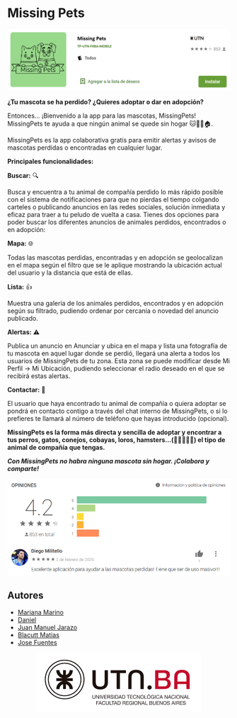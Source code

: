 # Missing Pets
<p align="center">
  <img src="https://github.com/UTN-FRBA-Mobile/MissingPets/blob/main/img/picture03.png"  title="TP-MissingPets">
</p>

**¿Tu mascota se ha perdido? ¿Quieres adoptar o dar en adopción?**

Entonces… ¡Bienvenido a la app para las mascotas, MissingPets!
MissingPets te ayuda a que ningún animal se quede sin hogar 🐱🐶🦜🏠.

MissingPets es la app colaborativa gratis para emitir alertas y avisos de mascotas perdidas o encontradas en cualquier lugar.

**Principales funcionalidades:**

**Buscar:** 🔍

Busca y encuentra a tu animal de compañía perdido lo más rápido posible con el sistema de notificaciones para que no pierdas el tiempo colgando carteles o publicando anuncios en las redes sociales, solución inmediata y eficaz para traer a tu peludo de vuelta a casa.
Tienes dos opciones para poder buscar los diferentes anuncios de animales perdidos, encontrados o en adopción:

**Mapa:** 🌐

Todas las mascotas perdidas, encontradas y en adopción se geolocalizan en el mapa según el filtro que se le aplique mostrando la ubicación actual del usuario y la distancia que está de ellas.

**Lista:** 👍

Muestra una galería de los animales perdidos, encontrados y en adopción según su filtrado, pudiendo ordenar por cercanía o novedad del anuncio publicado.

**Alertas:** ⚠️

Publica un anuncio en Anunciar y ubica en el mapa y lista una fotografía de tu mascota en aquel lugar donde se perdió, llegará una alerta a todos los usuarios de MissingPets de tu zona. Esta zona se puede modificar desde Mi Perfil -> Mi Ubicación, pudiendo seleccionar el radio deseado en el que se recibirá estas alertas.

**Contactar:** 📨

El usuario que haya encontrado tu animal de compañía o quiera adoptar se pondrá en contacto contigo a través del chat interno de MissingPets, o si lo prefieres te llamará al número de teléfono que hayas introducido (opcional).


**MissingPets es la forma más directa y sencilla de adoptar y encontrar a tus perros, gatos, conejos, cobayas, loros, hamsters...(🐶🐱🐭🐹🐰) el tipo de animal de compañía que tengas.**

***Con MissingPets no habra ninguna mascota sin hogar. ¡Colabora y comparte!***

<p align="center">
  <img src="https://github.com/UTN-FRBA-Mobile/MissingPets/blob/main/img/picture01.png"  title="Puntaje de la app">
</p>



## Autores

* [Mariana Marino](http://github.com/marumarino)
* [Daniel](http://github.com/asp2021)
* [Juan Manuel Jarazo](http://github.com/ingscyther)
* [Blacutt Matias](http://github.com/blacuttmatias)
* [Jose Fuentes](http://github.com/josecplusplus)

<p align="center">
  <img src="https://github.com/UTN-FRBA-Mobile/MissingPets/blob/main/img/picture02.png"  title="Logo-UTN.BA">
</p>

